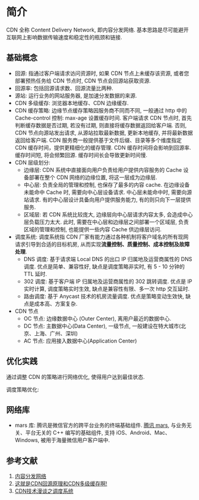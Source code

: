 # 简介
CDN 全称 Content Delivery Network, 即内容分发网络. 基本思路是尽可能避开互联网上影响数据传输速度和稳定性的瓶颈和链接.

## 基础概念
- 回源: 指通过客户端请求访问资源时, 如果 CDN 节点上未缓存该资源, 或者您部署预热任务给 CDN 节点时, CDN 节点会回源站获取资源.
- 回源率: 包括回源请求数、回源流量比两种.
- 源站: 运行业务的网站服务器, 是加速分发数据的来源.
- CDN 多级缓存: 浏览器本地缓存、CDN 边缘缓存.
- CDN 缓存策略: 边缘节点缓存策略因服务商不同而不同, 一般通过 http 中的 Cache-control 控制: max-age 设置缓存时间. 客户端请求 CDN 节点时, 首先判断缓存数据是否过期, 若没有过期, 则直接将缓存数据返回给客户端. 否则, CDN 节点向源站发出请求, 从源站拉取最新数据, 更新本地缓存, 并将最新数据返回给客户端. CDN 服务商一般提供基于文件后缀、目录等多个维度指定 CDN 缓存时间，提供更精细化的缓存管理. CDN 缓存时间将会影响到回源率. 缓存时间短, 将会频繁回源. 缓存时间长会导致更新时间慢.
- CDN 层级划分:
    + 边缘层: CDN 系统中直接面向用户负责给用户提供内容服务的 Cache 设备部署在整个 CDN 网络的边缘位置, 将这一层成为边缘层.
    + 中心层: 负责全局的管理和控制, 也保存了最多的内容 cache. 在边缘设备未能命中 Cache 时, 需要向中心层设备请求. 中心层未能命中时, 需要向源站请求. 有的中心层设计具备向用户提供服务能力, 有的则只向下一层提供服务.
    + 区域层: 若 CDN 系统比较庞大, 边缘层向中心层请求内容太多, 会造成中心层负载压力太大. 此时, 需要在中心层和边缘层之间部署一个区域层, 负责区域的管理和控制, 也能提供一些内容 Cache 供边缘层访问.
- 调度系统: 调度系统指 CDN 厂家有能力通过各种机制将客户域名的所有现网请求引导到合适的目标机房, 从而实现**流量控制、质量控制、成本控制及故障处理**.
    + DNS 调度: 基于请求端 Local DNS 的出口 IP 归属地及运营商属性的 DNS 调度. 优点是简单、兼容性好, 缺点是调度策略非实时, 有 5 - 10 分钟的 TTL 延时.
    + 302 调度: 基于客户端 IP 归属地及运营商属性的 302 跳转调度. 优点是 IP 实时计算, 调度策略实时生效, 缺点是兼容性有限、多一次 http 交互延时.
    + 路由调度: 基于 Anycast 技术的机房流量调度. 优点是策略变动生效快, 缺点是成本高、方案复杂.
- CDN 节点
    + OC 节点: 边缘数据中心 (Outer Center), 离用户最近的数据中心.
    + DC 节点: 主数据中心(Data Center), 一级节点, 一般建设在特大城市(北京、上海、广州、深圳)
    + AC 节点: 应用接入数据中心(Application Center)
## 优化实践
通过调整 CDN 的策略进行网络优化, 使得用户达到最佳状态.

调度策略优化: 
## 网络库
- mars 库: 腾讯是微信官方的跨平台业务的终端基础组件. [腾讯 mars](https://github.com/Tencent/mars), 与业务无关、平台无关的 C++ 编写的基础组件, 支持 iOS、Android、Mac、Windows, 被用于海量微信用户客户端中.


## 参考文献
1. [内容分发网络](https://baike.baidu.com/item/内容分发网络/4034265)
2. [这就是CDN回源原理和CDN多级缓存啊!](https://cloud.tencent.com/developer/article/1439913)
3. [CDN技术漫谈之调度系统](https://cloud.tencent.com/developer/article/1394677)
